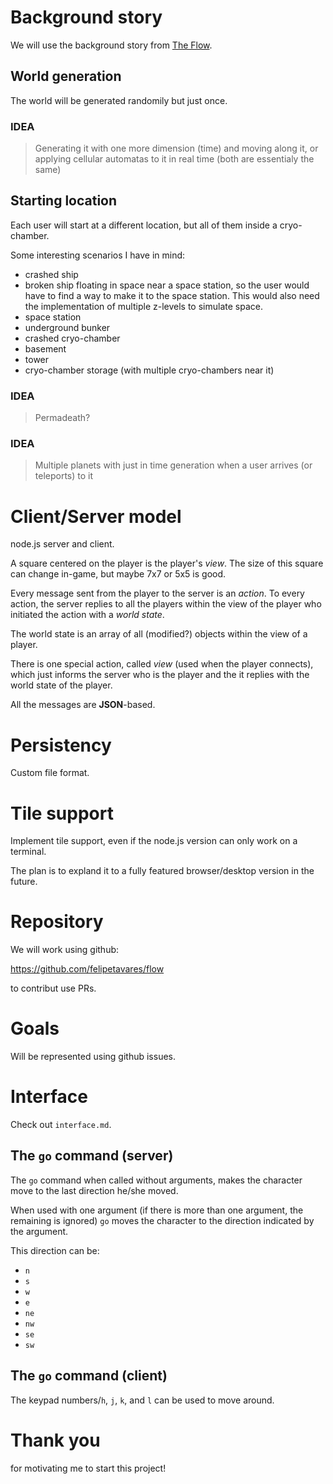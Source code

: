 # Background story

We will use the background story from [The Flow](http://ctrl-c.club/~philips/shortstories/2927938077851216750.html).

## World generation

The world will be generated randomily but just once.

### IDEA

> Generating it with one more dimension (time) and moving along it, or applying cellular automatas to it in real time (both are essentialy the same)

## Starting location

Each user will start at a different location, but all of them inside a cryo-chamber.

Some interesting scenarios I have in mind:

* crashed ship
* broken ship floating in space near a space station, so the user would have to find a way to make it to the space station. This would also need the implementation of multiple z-levels to simulate space.
* space station
* underground bunker
* crashed cryo-chamber
* basement
* tower
* cryo-chamber storage (with multiple cryo-chambers near it)

### IDEA

> Permadeath?

### IDEA

> Multiple planets with just in time generation when a user arrives (or teleports) to it

# Client/Server model

node.js server and client.

A square centered on the player is the player's *view*. The size of this square can change in-game, but maybe 7x7 or 5x5 is good.

Every message sent from the player to the server is an *action*. To every action, the server replies to all the players within the view of the player who initiated the action with a *world state*.

The world state is an array of all (modified?) objects within the view of a player.

There is one special action, called *view* (used when the player connects), which just informs the server who is the player and the it replies with the world state of the player.

All the messages are **JSON**-based.

# Persistency

Custom file format.

# Tile support

Implement tile support, even if the node.js version can only work on a terminal.

The plan is to expland it to a fully featured browser/desktop version in the future.

# Repository

We will work using github:

https://github.com/felipetavares/flow

to contribut use PRs.

# Goals

Will be represented using github issues.

# Interface

Check out `interface.md`.

## The `go` command (server)

The `go` command when called without arguments, makes the character move
to the last direction he/she moved.

When used with one argument (if there is more than one argument, the remaining is ignored) `go` moves the character to the direction indicated by the argument.

This direction can be:

* `n`
* `s`
* `w`
* `e`
* `ne`
* `nw`
* `se`
* `sw`

## The `go` command (client)

The keypad numbers/`h`, `j`, `k`, and `l` can be used to move around.

# Thank you

for motivating me to start this project!
